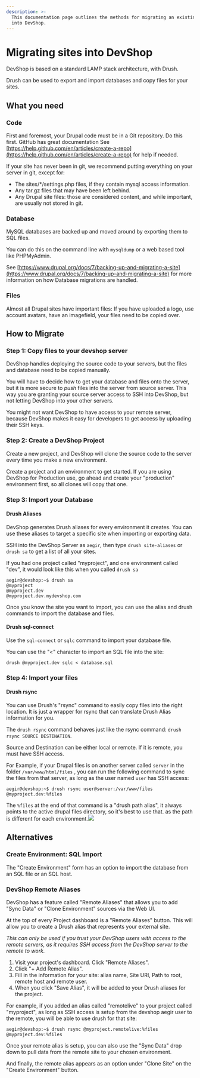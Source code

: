 ```yaml
---
description: >-
  This documentation page outlines the methods for migrating an existing site
  into DevShop.
---
```


# Migrating sites into DevShop

DevShop is based on a standard LAMP stack architecture, with Drush.

Drush can be used to export and import databases and copy files for your sites. 

## What you need

### Code

First and foremost, your Drupal code must be in a Git repository. Do this first. GitHub has great documentation See [https://help.github.com/en/articles/create-a-repo](https://help.github.com/en/articles/create-a-repo) for help if needed.

If your site has never been in git, we recommend putting everything on your server in git, except for:

* The sites/\*/settings.php files, if they contain mysql access information.
* Any tar.gz files that may have been left behind.
* Any Drupal site files: those are considered content, and while important, are usually not stored in git.

### Database 

MySQL databases are backed up and moved around by exporting them to SQL files. 

You can do this on the command line with `mysqldump` or a web based tool like PHPMyAdmin.

See [https://www.drupal.org/docs/7/backing-up-and-migrating-a-site](https://www.drupal.org/docs/7/backing-up-and-migrating-a-site) for more information on how Database migrations are handled.

### Files

Almost all Drupal sites have important files: If you have uploaded a logo, use account avatars, have an imagefield, your files need to be copied over.

## How to Migrate

### Step 1: Copy files to your devshop server

DevShop handles deploying the source code to your servers, but the files and database need to be copied manually.

You will have to decide how to get your database and files onto the server, but it is more secure to _push_ files into the server from source server. This way you are granting your source server access to SSH into DevShop, but not letting DevShop into your other servers.

You might not want DevShop to have access to your remote server, because DevShop makes it easy for developers to get access by uploading their SSH keys.

### Step 2: Create a DevShop Project

Create a new project, and DevShop will clone the source code to the server every time you make a new environment.

Create a project and an environment to get started. If you are using DevShop for Production use, go ahead and create your "production" environment first, so all clones will copy that one.

### Step 3: Import your Database

#### Drush Aliases

DevShop generates Drush aliases for every environment it creates. You can use these aliases to target a specific site when importing or exporting data.

SSH into the DevShop Server as `aegir`, then type `drush site-aliases` or `drush sa` to get a list of all your sites.

If you had one project called "myproject", and one environment called "dev", it would look like this when you called `drush sa`

```text
aegir@devshop:~$ drush sa
@myproject
@myproject.dev
@myproject.dev.mydevshop.com

```

Once you know the site you want to import, you can use the alias and drush commands to import the database and files.

#### Drush sql-connect

Use the `sql-connect` or `sqlc` command to import your database file.

You can use the "&lt;" character to import an SQL file into the site:

```text
drush @myproject.dev sqlc < database.sql 
```

### Step 4: Import your files

#### Drush rsync

You can use Drush's "rsync" command to easily copy files into the right location. It is just a wrapper for rsync that can translate Drush Alias information for you. 

The `drush rsync` command behaves just like the rsync command: `drush rsync SOURCE DESTINATION`.

Source and Destination can be either local or remote. If it is remote, you must have SSH access.

For Example, if your Drupal files is on another server called `server` in the folder `/var/www/html/files` , you can run the following command to sync the files from that server, as long as the user named `user` has SSH access: 

```text
aegir@devshop:~$ drush rsync user@server:/var/www/files @myproject.dev:%files
```

  
The `%files` at the end of that command is a "drush path alias", it always points to the active drupal files directory, so it's best to use that. as the path is different for each environment.![](https://ssl.gstatic.com/ui/v1/icons/mail/images/cleardot.gif)  


## Alternatives

### Create Environment: SQL Import

The "Create Environment" form has an option to import the database from an SQL file or an SQL host.

### DevShop Remote Aliases

DevShop has a feature called "Remote Aliases" that allows you to add "Sync Data" or "Clone Environment" sources via the Web UI.

At the top of every Project dashboard is a "Remote Aliases" button. This will allow you to create a Drush alias that represents your external site.

_This can only be used if you trust your DevShop users with access to the remote servers, as it requires SSH access from the DevShop server to the remote to work._

1. Visit your project's dashboard. Click "Remote Aliases".
2. Click "+ Add Remote Alias".
3. Fill in the information for your site: alias name, Site URI, Path to root, remote host and remote user.
4. When you click "Save Alias", it will be added to your Drush aliases for the project. 

For example, if you added an alias called "remotelive" to your project called "myproject", as long as SSH access is setup from the devshop aegir user to the remote, you will be able to use drush for that site:

```text
aegir@devshop:~$ drush rsync @myproject.remotelive:%files @myproject.dev:%files
```

Once your remote alias is setup, you can also use the "Sync Data" drop down to pull data from the remote site to your chosen environment.

And finally, the remote alias appears as an option under "Clone Site" on the "Create Environment" button.

